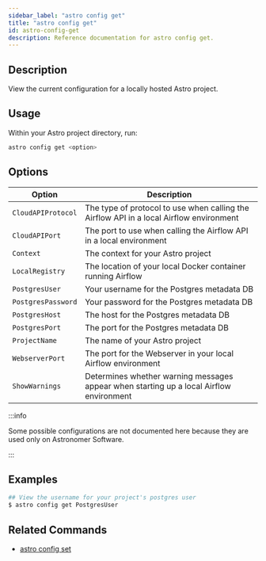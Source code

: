 ```yaml
---
sidebar_label: "astro config get"
title: "astro config get"
id: astro-config-get
description: Reference documentation for astro config get.
---
```


## Description

View the current configuration for a locally hosted Astro project.

## Usage

Within your Astro project directory, run:

```sh
astro config get <option>
```

## Options

| Option              | Description                                                                             |
| ------------------- | --------------------------------------------------------------------------------------- |
| `CloudAPIProtocol`  | The type of protocol to use when calling the Airflow API in a local Airflow environment |
| `CloudAPIPort`      | The port to use when calling the Airflow API in a local environment                     |
| `Context`           | The context for your Astro project                                                      |
| `LocalRegistry`     | The location of your local Docker container running Airflow                             |
| `PostgresUser`      | Your username for the Postgres metadata DB                                              |
| `PostgresPassword`  | Your password for the Postgres metadata DB                                              |
| `PostgresHost`      | The host for the Postgres metadata DB                                                   |
| `PostgresPort`      | The port for the Postgres metadata DB                                                   |
| `ProjectName`       | The name of your Astro project                                                       |
| `WebserverPort`     | The port for the Webserver in your local Airflow environment                           |
| `ShowWarnings`      | Determines whether warning messages appear when starting up a local Airflow environment |

:::info

Some possible configurations are not documented here because they are used only on Astronomer Software.

:::

## Examples

```sh
## View the username for your project's postgres user
$ astro config get PostgresUser
```

## Related Commands

- [astro config set](cli/astro-config-set.md)
